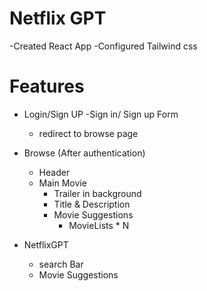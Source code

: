 # Netflix GPT

-Created React App
-Configured Tailwind css


# Features 
- Login/Sign UP
   -Sign in/ Sign up Form
   - redirect to browse page

- Browse (After authentication)
   - Header
   - Main Movie
       - Trailer in background
       - Title & Description
       - Movie Suggestions
          - MovieLists * N

- NetflixGPT
    - search Bar
    - Movie Suggestions